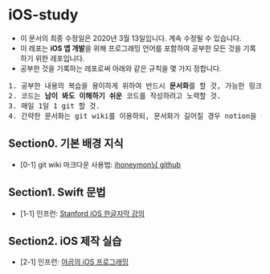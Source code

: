# iOS-study
* 이 문서의 최종 수정일은 2020년 3월 13일입니다. 계속 수정될 수 있습니다.
* 이 레포는 <b>iOS 앱 개발</b>을 위해 프로그래밍 언어를 포함하여 공부한 모든 것을 기록하기 위한 레포입니다.
* 공부한 것을 기록하는 레포로써 아래와 같은 규칙을 몇 가지 정합니다.
<pre>
1. 공부한 내용의 복습을 용이하게 위하여 반드시 <b>문서화</b>를 할 것, 가능한 링크도 첨부할 것.
2. 코드는 <b>남이 봐도 이해하기 쉬운</b> 코드를 작성하려고 노력할 것.
3. 매일 1일 1 git 할 것.
4. 간략한 문서화는 git wiki를 이용하되, 문서화가 길어질 경우 notion을 이용하고 링크를 남길 것.
</pre>
## Section0. 기본 배경 지식
* [0-1] git wiki 마크다운 사용법: [ihoneymon님 github](https://gist.github.com/ihoneymon/652be052a0727ad59601)
## Section1. Swift 문법
* [1-1] 인프런: [Stanford iOS 한글자막 강의](https://www.inflearn.com/course/stanford-ios-%ED%95%9C%EA%B8%80%EC%9E%90%EB%A7%89-%EA%B0%95%EC%9D%98/dashboard)
## Section2. iOS 제작 실습
* [2-1] 인프런: [야곰의 iOS 프로그래밍](https://www.inflearn.com/course/ios-%ED%94%84%EB%A1%9C%EA%B7%B8%EB%9E%98%EB%B0%8D/dashboard)

